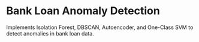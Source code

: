 # Bank Loan Anomaly Detection

Implements Isolation Forest, DBSCAN, Autoencoder, and One-Class SVM to detect anomalies in bank loan data.
